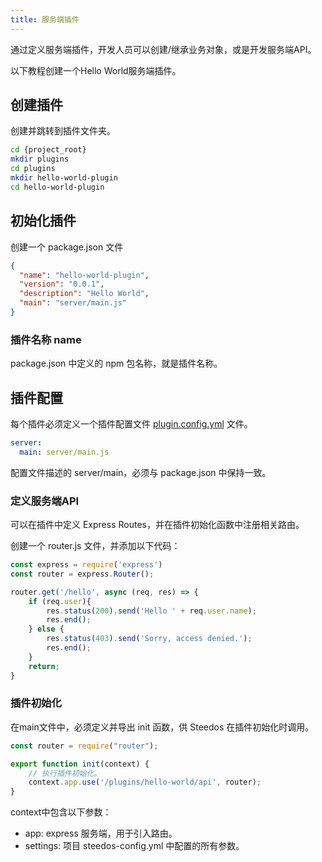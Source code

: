 ```yaml
---
title: 服务端插件
---
```


通过定义服务端插件，开发人员可以创建/继承业务对象，或是开发服务端API。

以下教程创建一个Hello World服务端插件。

## 创建插件

创建并跳转到插件文件夹。

```bash
cd {project_root}
mkdir plugins
cd plugins
mkdir hello-world-plugin
cd hello-world-plugin
```

## 初始化插件

创建一个 package.json 文件

```json
{
  "name": "hello-world-plugin",
  "version": "0.0.1",
  "description": "Hello World",
  "main": "server/main.js"
}
```

### 插件名称 name

package.json 中定义的 npm 包名称，就是插件名称。

## 插件配置

每个插件必须定义一个插件配置文件 [plugin.config.yml](plugin_config.md) 文件。

```yml
server:
  main: server/main.js
```

配置文件描述的 server/main，必须与 package.json 中保持一致。

### 定义服务端API

可以在插件中定义 Express Routes，并在插件初始化函数中注册相关路由。

创建一个 router.js 文件，并添加以下代码：

```js
const express = require('express')
const router = express.Router();

router.get('/hello', async (req, res) => {
    if (req.user){
        res.status(200).send('Hello ' + req.user.name);
        res.end();
    } else {
        res.status(403).send('Sorry, access denied.');
        res.end();
    }
    return;
}
```

### 插件初始化

在main文件中，必须定义并导出 init 函数，供 Steedos 在插件初始化时调用。

```js
const router = require("router");

export function init(context) {
    // 执行插件初始化。
    context.app.use('/plugins/hello-world/api', router);
}
```

context中包含以下参数：

- app: express 服务端，用于引入路由。
- settings: 项目 steedos-config.yml 中配置的所有参数。
